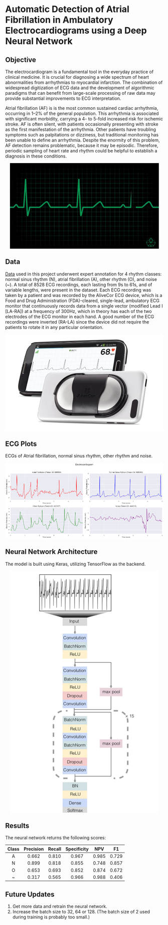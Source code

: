 # Automatic Detection of Atrial Fibrillation in Ambulatory Electrocardiograms using a Deep Neural Network

## Objective 

The electrocardiogram is a fundamental tool in the everyday practice of clinical medicine. It is crucial for diagnosing a wide spectrum of heart abnormalities from arrhythmias to myocardial infarction. The combination of widespread digitization of ECG data and the development of algorithmic paradigms that can benefit from large-scale processing of raw data may provide substantial improvements to ECG interpretation.

Atrial fibrillation (AF) is is the most common sustained cardiac arrhythmia, occurring in 1–2% of the general population. This arrhythmia is associated with significant morbidity, carrying a 4- to 5-fold increased risk for ischemic stroke. AF is often silent, with patients occasionally presenting with stroke as the first manifestation of the arrhythmia. Other patients have troubling symptoms such as palpitations or dizziness, but traditional monitoring has been unable to define an arrhythmia. Despite the enormity of this problem, AF detection remains problematic, because it may be episodic. Therefore, periodic sampling of heart rate and rhythm could be helpful to establish a diagnosis in these conditions.


<p align = "center">
<img align="center" src="readme_images/ecg_gif.gif" alt="ECG GIF"/>
</p>


## Data
[Data](https://www.physionet.org/content/challenge-2017/1.0.0/) used in this project underwent expert annotation for 4 rhythm classes: normal sinus rhythm (N), atrial fibrillation (A), other rhythm (O), and noise (~). A total of 8528 ECG recordings, each lasting from 9s to 61s, and of variable lengths, were present in the dataset. Each ECG recording was taken by a patient and was recorded by the AliveCor ECG device, which is a Food and Drug Administration (FDA)-cleared, single-lead, ambulatory ECG monitor that continuously records data from a single vector (modified Lead I [LA-RA]) at a frequency of 300Hz, which in theory has each of the two electrodes of the ECG monitor in each hand. A good number of the ECG recordings were inverted (RA-LA) since the device did not require the patients to rotate it in any particular orientation.


<p align = "center">
<img align="center" src="readme_images/ALIVECOR-ECG-MONITOR.jpg" alt="ECG Monitor"/>
</p>


## ECG Plots
ECGs of Atrial fibrillation, normal sinus rhythm, other rhythm and noise.


<p align = "center">
<img align="center" src="readme_images/display_ecgs.png" alt="ECG Plots"/>
</p>


## Neural Network Architecture
The model is built using Keras, utilizing TensorFlow as the backend.


<p align = "center">
<img align="center" src="readme_images/nn_architecture.PNG" alt="NN Architecture"/>
</p>


## Results
The neural network returns the following scores:

| Class | Precision | Recall | Specificity | NPV | F1 |
| :-----: | :-----: | :-----: | :-----: | :-----: | :-----: |
| A | 0.662 | 0.810 | 0.967 | 0.985 | 0.729 |
| N | 0.899 | 0.818 | 0.855 | 0.748 | 0.857 |
| O | 0.653 | 0.693 | 0.852 | 0.874 | 0.672 |
| ~ | 0.317 | 0.565 | 0.966 | 0.988 | 0.406 |


## Future Updates
1. Get more data and retrain the neural network.
2. Increase the batch size to 32, 64 or 128. (The batch size of 2 used during training is probably too small.)  
